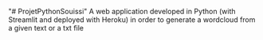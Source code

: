 "# ProjetPythonSouissi" 
A web application developed in Python (with Streamlit and deployed with Heroku) in order to generate a wordcloud from a given text or a txt file
